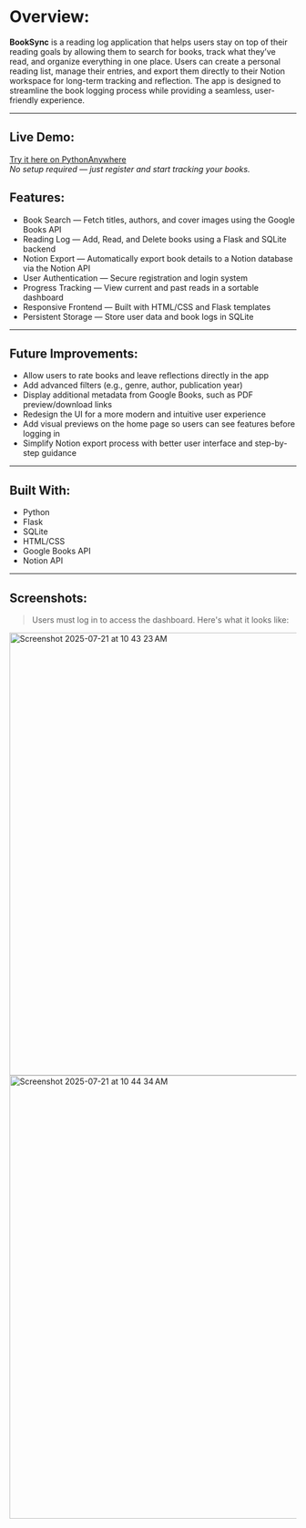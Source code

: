 # Overview:

**BookSync** is a reading log application that helps users stay on top of their reading goals by allowing them to search for books, track what they’ve read, and organize everything in one place. Users can create a personal reading list, manage their entries, and export them directly to their Notion workspace for long-term tracking and reflection. The app is designed to streamline the book logging process while providing a seamless, user-friendly experience.

---

## Live Demo:

[Try it here on PythonAnywhere](https://booksync.pythonanywhere.com/)  
_No setup required — just register and start tracking your books._



## Features:

- Book Search — Fetch titles, authors, and cover images using the Google Books API
- Reading Log — Add, Read, and Delete books using a Flask and SQLite backend
- Notion Export — Automatically export book details to a Notion database via the Notion API
- User Authentication — Secure registration and login system
- Progress Tracking — View current and past reads in a sortable dashboard
- Responsive Frontend — Built with HTML/CSS and Flask templates
- Persistent Storage — Store user data and book logs in SQLite

---

## Future Improvements:

- Allow users to rate books and leave reflections directly in the app  
- Add advanced filters (e.g., genre, author, publication year)  
- Display additional metadata from Google Books, such as PDF preview/download links  
- Redesign the UI for a more modern and intuitive user experience  
- Add visual previews on the home page so users can see features before logging in  
- Simplify Notion export process with better user interface and step-by-step guidance

---

## Built With:

- Python  
- Flask  
- SQLite  
- HTML/CSS  
- Google Books API  
- Notion API

---

## Screenshots:

> Users must log in to access the dashboard. Here's what it looks like:

<img width="1440" height="777" alt="Screenshot 2025-07-21 at 10 43 23 AM" src="https://github.com/user-attachments/assets/c0d241f3-f322-4f0d-ab59-3b494278592b" />

<img width="1440" height="778" alt="Screenshot 2025-07-21 at 10 44 34 AM" src="https://github.com/user-attachments/assets/24cf1540-a8a0-4855-a596-2e689e4e1bee" />
